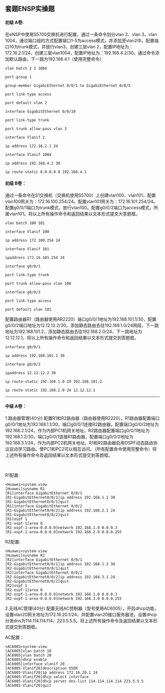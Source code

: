 ## 套题ENSP实操题

#### 初级 A卷:

在eNSP中使用S5700交换机进行配置，通过一条命令划分vlan 2、vlan 3、vlan 1004，通过端口组的方式配置端口1-5为access模式，并添加至vlan2中。配置端口10为trunk模式，并放行vlan3。创建三层vlan 2，配置IP地址为：172.16.2.1/24，创建三层vlan1004，配置IP地址为：192.168.4.2/30。通过命令添加默认路由，下一跳为192.168.4.1（使用完整命令）

```
vlan batch 2 3 1004
```

```
port-group 1
```

```
group-member GigabiEthernet 0/0/1 to GigabiEthernet 0/0/5
```

```
port link-type access
```

```
port default vlan 2
```

```
interface GigabitEthernet 0/0/10
```

```
port link-type trunk
```

```
port trunk allow-pass vlan 3
```

```
interface Vlanif 2
```

```
ip address 172.16.2.1 24
```

```
interface Vlanif 1004
```

```
ip address 192.168.4.2 30
```

```
ip route-static 0.0.0.0 0 192.168.4.1
```

#### 初级 B卷：

通过一条命令在S1交换机（交换机使用S5700）上创建vlan100、vlan101，配置vlan100网关为：172.16.100.254/24。配置vlan101网关为：172.16.101.254/24。配置g0/0/1端口为trunk模式，放行vlan100。配置g0/0/2端口为access模式，所属vlan101。将以上所有操作命令和返回结果以文本形式提交大答题框。

```
vlan batch 100 101
```

```
interface Vlanif 100
```

```
ip address 172.100.254 24
```

```
interface Vlanif 101
```

```
ipaddress 172.16.101.254 24
```

```
interface g0/0/1
```

```
port link-type trunk
```

```
port trunk allow-pass vlan 100
```

```
interface g0/0/2
```

```
port link-type access
```

```
port default vlan 101
```

配置路由器R1（路由器使用AR2220）端口g0/0/1地址为192.168.101.1/30，配置g0/0/2端口地址为12.12.12.2/30。添加静态路由去往192.168.1.0/24网段，下一跳地址为192.168.101.2，添加静态路由去往192.168.2.0/24，下一跳地址为12.12.12.1。将以上所有操作命令和返回结果以文本形式提交到答题框。

```
interface g0/0/1
```

```
ip address 192.168.101.1 30
```

```
interface g0/0/2
```

```
ipaddress 12.12.12.2 30
```

```
ip route-static 192.168.1.0 24 192.168.101.2
```

```
ip route-static 192.168.2.0 24 12.12.12.1
```





--------------

#### 中级 A卷：
1.路由器管理(40分)
配置R1和R2路由器（路由器使用R2220），R1路由器配置端口g0/0/1地址为192.168.1.1/30，端口g0/0/1连接R2路由器。配置端口g0/0/2地址为192.168.2.1/24，作为内部PC1机网关地址。R2路由器配置端口g0/0/1地址为192.168.1.2/30，端口g0/0/1连接R1路由器，配置端口g0/0/2地址为192.168.3.1/24，作为内部PC2机网关地址。R1和R2路由器启用OSPF动态路由协议自动学习路由。使PC1和PC2可以相互访问。（所有配置命令使用完整命令）将上述所有操作命令及返回结果以文本形式提交到答题框。

 
 
R1配置:
```
<Huawei>system-view
[Huawei]sysname R1
[R1]interface GigabitEthernet 0/0/1
[R1-GigabitEthernet0/0/1]ip address 192.168.1.1 30
[R1-GigabitEthernet0/0/1]quit
[R1]interface GigabitEthernet 0/0/2
[R1-GigabitEthernet0/0/2]ip address 192.168.2.1 24
[R1-GigabitEthernet0/0/2]quit
[R1]ospf 1
[R1-ospf-1]area 0
[R1-ospf-1-area-0.0.0.0]network 192.168.1.0 0.0.0.3
[R1-ospf-1-area-0.0.0.0]network 192.168.2.0 0.0.0.255
```

R2配置:
```
<Huawei>system-view
[Huawei]sysname R2
[R2]interface GigabitEthernet 0/0/1
[R2-GigabitEthernet0/0/1]ip address 192.168.1.2 30
[R2-GigabitEthernet0/0/1]quit
[R2]interface GigabitEthernet 0/0/2
[R2-GigabitEthernet0/0/2]ip address 192.168.3.1 24
[R2-GigabitEthernet0/0/2]quit
[R2]ospf 1
[R2-ospf-1]area 0
[R2-ospf-1-area-0.0.0.0]network 192.168.1.0 0.0.0.3
[R2-ospf-1-area-0.0.0.0]network 192.168.3.0 0.0.0.255
```

2.无线AC管理(40分)
配置无线AC控制器（型号使用AC6005），开启dhcp功能，设置vlan20网关地址为172.16.20.1/24，并配置vlan20接口服务器池，设置dhcp分发dns为114.114.114.114、223.5.5.5。将上述所有操作命令及返回结果以文本形式提交到答题框。


AC配置：
```
<AC6005>system-view
[AC6005]vlan batch 10
[AC6005]vlan batch 20
[AC6005]dhcp enable
[AC6005]interface vlanif 20
[AC6005-Vlanif20]description USER
[AC6005-Vlanif20]ip address 172.16.20.1 24
[AC6005-Vlanif20]dhcp select interface
[AC6005-Vlanif20]dhcp server dns-list 114.114.114.114 223.5.5.5
[AC6005-Vlanif20]quit
```















